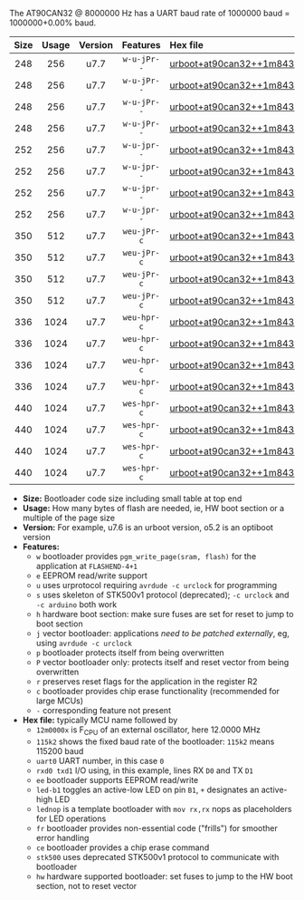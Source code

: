 The AT90CAN32 @ 8000000 Hz has a UART baud rate of 1000000 baud = 1000000+0.00% baud.

|Size|Usage|Version|Features|Hex file|
|:-:|:-:|:-:|:-:|:--|
|248|256|u7.7|`w-u-jPr--`|[urboot+at90can32++1m8432x++230k4_uart0_rxe0_txe1_led+b5.hex](https://raw.githubusercontent.com/stefanrueger/urboot.hex/main/mcus/at90can32/external_oscillator/fcpu++1m8432_Hz/br++230k4_bps/urboot+at90can32++1m8432x++230k4_uart0_rxe0_txe1_led+b5.hex)|
|248|256|u7.7|`w-u-jPr--`|[urboot+at90can32++1m8432x++230k4_uart0_rxe0_txe1_lednop.hex](https://raw.githubusercontent.com/stefanrueger/urboot.hex/main/mcus/at90can32/external_oscillator/fcpu++1m8432_Hz/br++230k4_bps/urboot+at90can32++1m8432x++230k4_uart0_rxe0_txe1_lednop.hex)|
|248|256|u7.7|`w-u-jPr--`|[urboot+at90can32++1m8432x++230k4_uart1_rxd2_txd3_led+b5.hex](https://raw.githubusercontent.com/stefanrueger/urboot.hex/main/mcus/at90can32/external_oscillator/fcpu++1m8432_Hz/br++230k4_bps/urboot+at90can32++1m8432x++230k4_uart1_rxd2_txd3_led+b5.hex)|
|248|256|u7.7|`w-u-jPr--`|[urboot+at90can32++1m8432x++230k4_uart1_rxd2_txd3_lednop.hex](https://raw.githubusercontent.com/stefanrueger/urboot.hex/main/mcus/at90can32/external_oscillator/fcpu++1m8432_Hz/br++230k4_bps/urboot+at90can32++1m8432x++230k4_uart1_rxd2_txd3_lednop.hex)|
|252|256|u7.7|`w-u-jpr--`|[urboot+at90can32++1m8432x++230k4_uart0_rxe0_txe1_led+b5_fr.hex](https://raw.githubusercontent.com/stefanrueger/urboot.hex/main/mcus/at90can32/external_oscillator/fcpu++1m8432_Hz/br++230k4_bps/urboot+at90can32++1m8432x++230k4_uart0_rxe0_txe1_led+b5_fr.hex)|
|252|256|u7.7|`w-u-jpr--`|[urboot+at90can32++1m8432x++230k4_uart0_rxe0_txe1_lednop_fr.hex](https://raw.githubusercontent.com/stefanrueger/urboot.hex/main/mcus/at90can32/external_oscillator/fcpu++1m8432_Hz/br++230k4_bps/urboot+at90can32++1m8432x++230k4_uart0_rxe0_txe1_lednop_fr.hex)|
|252|256|u7.7|`w-u-jpr--`|[urboot+at90can32++1m8432x++230k4_uart1_rxd2_txd3_led+b5_fr.hex](https://raw.githubusercontent.com/stefanrueger/urboot.hex/main/mcus/at90can32/external_oscillator/fcpu++1m8432_Hz/br++230k4_bps/urboot+at90can32++1m8432x++230k4_uart1_rxd2_txd3_led+b5_fr.hex)|
|252|256|u7.7|`w-u-jpr--`|[urboot+at90can32++1m8432x++230k4_uart1_rxd2_txd3_lednop_fr.hex](https://raw.githubusercontent.com/stefanrueger/urboot.hex/main/mcus/at90can32/external_oscillator/fcpu++1m8432_Hz/br++230k4_bps/urboot+at90can32++1m8432x++230k4_uart1_rxd2_txd3_lednop_fr.hex)|
|350|512|u7.7|`weu-jPr-c`|[urboot+at90can32++1m8432x++230k4_uart0_rxe0_txe1_ee_led+b5_fr_ce.hex](https://raw.githubusercontent.com/stefanrueger/urboot.hex/main/mcus/at90can32/external_oscillator/fcpu++1m8432_Hz/br++230k4_bps/urboot+at90can32++1m8432x++230k4_uart0_rxe0_txe1_ee_led+b5_fr_ce.hex)|
|350|512|u7.7|`weu-jPr-c`|[urboot+at90can32++1m8432x++230k4_uart0_rxe0_txe1_ee_lednop_fr_ce.hex](https://raw.githubusercontent.com/stefanrueger/urboot.hex/main/mcus/at90can32/external_oscillator/fcpu++1m8432_Hz/br++230k4_bps/urboot+at90can32++1m8432x++230k4_uart0_rxe0_txe1_ee_lednop_fr_ce.hex)|
|350|512|u7.7|`weu-jPr-c`|[urboot+at90can32++1m8432x++230k4_uart1_rxd2_txd3_ee_led+b5_fr_ce.hex](https://raw.githubusercontent.com/stefanrueger/urboot.hex/main/mcus/at90can32/external_oscillator/fcpu++1m8432_Hz/br++230k4_bps/urboot+at90can32++1m8432x++230k4_uart1_rxd2_txd3_ee_led+b5_fr_ce.hex)|
|350|512|u7.7|`weu-jPr-c`|[urboot+at90can32++1m8432x++230k4_uart1_rxd2_txd3_ee_lednop_fr_ce.hex](https://raw.githubusercontent.com/stefanrueger/urboot.hex/main/mcus/at90can32/external_oscillator/fcpu++1m8432_Hz/br++230k4_bps/urboot+at90can32++1m8432x++230k4_uart1_rxd2_txd3_ee_lednop_fr_ce.hex)|
|336|1024|u7.7|`weu-hpr-c`|[urboot+at90can32++1m8432x++230k4_uart0_rxe0_txe1_ee_led+b5_fr_ce_hw.hex](https://raw.githubusercontent.com/stefanrueger/urboot.hex/main/mcus/at90can32/external_oscillator/fcpu++1m8432_Hz/br++230k4_bps/urboot+at90can32++1m8432x++230k4_uart0_rxe0_txe1_ee_led+b5_fr_ce_hw.hex)|
|336|1024|u7.7|`weu-hpr-c`|[urboot+at90can32++1m8432x++230k4_uart0_rxe0_txe1_ee_lednop_fr_ce_hw.hex](https://raw.githubusercontent.com/stefanrueger/urboot.hex/main/mcus/at90can32/external_oscillator/fcpu++1m8432_Hz/br++230k4_bps/urboot+at90can32++1m8432x++230k4_uart0_rxe0_txe1_ee_lednop_fr_ce_hw.hex)|
|336|1024|u7.7|`weu-hpr-c`|[urboot+at90can32++1m8432x++230k4_uart1_rxd2_txd3_ee_led+b5_fr_ce_hw.hex](https://raw.githubusercontent.com/stefanrueger/urboot.hex/main/mcus/at90can32/external_oscillator/fcpu++1m8432_Hz/br++230k4_bps/urboot+at90can32++1m8432x++230k4_uart1_rxd2_txd3_ee_led+b5_fr_ce_hw.hex)|
|336|1024|u7.7|`weu-hpr-c`|[urboot+at90can32++1m8432x++230k4_uart1_rxd2_txd3_ee_lednop_fr_ce_hw.hex](https://raw.githubusercontent.com/stefanrueger/urboot.hex/main/mcus/at90can32/external_oscillator/fcpu++1m8432_Hz/br++230k4_bps/urboot+at90can32++1m8432x++230k4_uart1_rxd2_txd3_ee_lednop_fr_ce_hw.hex)|
|440|1024|u7.7|`wes-hpr-c`|[urboot+at90can32++1m8432x++230k4_uart0_rxe0_txe1_ee_led+b5_fr_ce_stk500_hw.hex](https://raw.githubusercontent.com/stefanrueger/urboot.hex/main/mcus/at90can32/external_oscillator/fcpu++1m8432_Hz/br++230k4_bps/urboot+at90can32++1m8432x++230k4_uart0_rxe0_txe1_ee_led+b5_fr_ce_stk500_hw.hex)|
|440|1024|u7.7|`wes-hpr-c`|[urboot+at90can32++1m8432x++230k4_uart0_rxe0_txe1_ee_lednop_fr_ce_stk500_hw.hex](https://raw.githubusercontent.com/stefanrueger/urboot.hex/main/mcus/at90can32/external_oscillator/fcpu++1m8432_Hz/br++230k4_bps/urboot+at90can32++1m8432x++230k4_uart0_rxe0_txe1_ee_lednop_fr_ce_stk500_hw.hex)|
|440|1024|u7.7|`wes-hpr-c`|[urboot+at90can32++1m8432x++230k4_uart1_rxd2_txd3_ee_led+b5_fr_ce_stk500_hw.hex](https://raw.githubusercontent.com/stefanrueger/urboot.hex/main/mcus/at90can32/external_oscillator/fcpu++1m8432_Hz/br++230k4_bps/urboot+at90can32++1m8432x++230k4_uart1_rxd2_txd3_ee_led+b5_fr_ce_stk500_hw.hex)|
|440|1024|u7.7|`wes-hpr-c`|[urboot+at90can32++1m8432x++230k4_uart1_rxd2_txd3_ee_lednop_fr_ce_stk500_hw.hex](https://raw.githubusercontent.com/stefanrueger/urboot.hex/main/mcus/at90can32/external_oscillator/fcpu++1m8432_Hz/br++230k4_bps/urboot+at90can32++1m8432x++230k4_uart1_rxd2_txd3_ee_lednop_fr_ce_stk500_hw.hex)|

- **Size:** Bootloader code size including small table at top end
- **Usage:** How many bytes of flash are needed, ie, HW boot section or a multiple of the page size
- **Version:** For example, u7.6 is an urboot version, o5.2 is an optiboot version
- **Features:**
  + `w` bootloader provides `pgm_write_page(sram, flash)` for the application at `FLASHEND-4+1`
  + `e` EEPROM read/write support
  + `u` uses urprotocol requiring `avrdude -c urclock` for programming
  + `s` uses skeleton of STK500v1 protocol (deprecated); `-c urclock` and `-c arduino` both work
  + `h` hardware boot section: make sure fuses are set for reset to jump to boot section
  + `j` vector bootloader: applications *need to be patched externally*, eg, using `avrdude -c urclock`
  + `p` bootloader protects itself from being overwritten
  + `P` vector bootloader only: protects itself and reset vector from being overwritten
  + `r` preserves reset flags for the application in the register R2
  + `c` bootloader provides chip erase functionality (recommended for large MCUs)
  + `-` corresponding feature not present
- **Hex file:** typically MCU name followed by
  + `12m0000x` is F<sub>CPU</sub> of an external oscillator, here 12.0000 MHz
  + `115k2` shows the fixed baud rate of the bootloader: `115k2` means 115200 baud
  + `uart0` UART number, in this case `0`
  + `rxd0 txd1` I/O using, in this example, lines RX `D0` and TX `D1`
  + `ee` bootloader supports EEPROM read/write
  + `led-b1` toggles an active-low LED on pin `B1`, `+` designates an active-high LED
  + `lednop` is a template bootloader with `mov rx,rx` nops as placeholders for LED operations
  + `fr` bootloader provides non-essential code ("frills") for smoother error handling
  + `ce` bootloader provides a chip erase command
  + `stk500` uses deprecated STK500v1 protocol to communicate with bootloader
  + `hw` hardware supported bootloader: set fuses to jump to the HW boot section, not to reset vector
